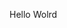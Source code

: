 Hello Wolrd
















































































































































































































































































































































































































































































































































































































































































































































































































































































































































































































































































































































































































































































































































































































































































































































































































































































































































































































































































































































































































































































































































































































































































































































































































































































































































































































































































































































































































































































































































































































































































































































































































































































































































































































































































































































































































































































































































































































































































































































































































































































































































































































































































































































































































































































































































































































































































































































































































































































































































